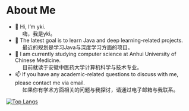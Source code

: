 # About Me

- 👋 Hi, I’m yki.
  <br/> $~~~~$ 嗨，我是yki。
- 👀 The latest goal is to learn Java and deep learning-related projects.
  <br/> $~~~~$ 最近的规划是学习Java与深度学习方面的项目。
- 🌱 I am currently studying computer science at Anhui University of Chinese Medicine.
  <br/> $~~~~$ 目前就读于安徽中医药大学计算机科学与技术专业。
- 📫 If you have any academic-related questions to discuss with me, please contact me via email.
  <br/> $~~~~$ 如果你有学术方面相关的问题与我探讨，请通过电子邮箱与我联系。

[![Top Langs](https://github-readme-stats.vercel.app/api/top-langs/?username=yinpou)](https://github.com/yinpou/github-readme-stats)
